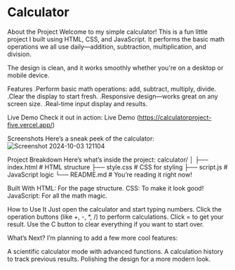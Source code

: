 # Calculator
About the Project
Welcome to my simple calculator! This is a fun little project I built using HTML, CSS, and JavaScript. It performs the basic math operations we all use daily—addition, subtraction, multiplication, and division.

The design is clean, and it works smoothly whether you're on a desktop or mobile device.

Features
.Perform basic math operations: add, subtract, multiply, divide.
.Clear the display to start fresh.
.Responsive design—works great on any screen size.
.Real-time input display and results.

Live Demo
Check it out in action: Live Demo (https://calculatorproject-five.vercel.app/)

Screenshots
Here’s a sneak peek of the calculator:
![Screenshot 2024-10-03 121104](https://github.com/user-attachments/assets/5a0c347d-8aa2-4e7e-94c3-bbf431d64b44)

              

Project Breakdown
Here’s what’s inside the project:
calculator/
│
├── index.html       # HTML structure
├── style.css        # CSS for styling
├── script.js        # JavaScript logic
└── README.md        # You’re reading it right now!

Built With
HTML: For the page structure.
CSS: To make it look good!
JavaScript: For all the math magic.

How to Use It
Just open the calculator and start typing numbers.
Click the operation buttons (like +, -, *, /) to perform calculations.
Click = to get your result.
Use the C button to clear everything if you want to start over.

What’s Next?
I’m planning to add a few more cool features:

A scientific calculator mode with advanced functions.
A calculation history to track previous results.
Polishing the design for a more modern look.

